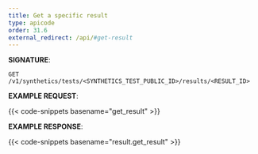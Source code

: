 ```yaml
---
title: Get a specific result
type: apicode
order: 31.6
external_redirect: /api/#get-result
---
```


**SIGNATURE**:

`GET /v1/synthetics/tests/<SYNTHETICS_TEST_PUBLIC_ID>/results/<RESULT_ID>`

**EXAMPLE REQUEST**:

{{< code-snippets basename="get_result" >}}

**EXAMPLE RESPONSE**:

{{< code-snippets basename="result.get_result" >}}

